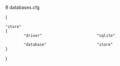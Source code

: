 В databases.cfg

{

    "store"
    {
            "driver"                        "sqlite"

            "database"                      "store"
    }

}
